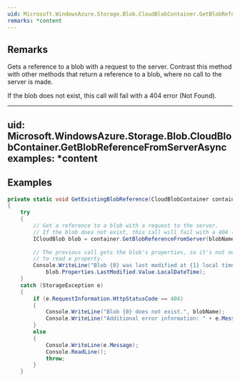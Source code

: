 ```yaml
---  
uid: Microsoft.WindowsAzure.Storage.Blob.CloudBlobContainer.GetBlobReferenceFromServerAsync  
remarks: *content  
---  
```

  
## Remarks  
 Gets a reference to a blob with a request to the server. Contrast this method with other methods that return a reference to a blob, where no call to the server is made.  
  
 If the blob does not exist, this call will fail with a 404 error (Not Found).  
  
---  
uid: Microsoft.WindowsAzure.Storage.Blob.CloudBlobContainer.GetBlobReferenceFromServerAsync  
examples: *content  
---  
  
## Examples  
  
```c#  
private static void GetExistingBlobReference(CloudBlobContainer container, string blobName)  
{  
    try  
    {  
        // Get a reference to a blob with a request to the server.  
        // If the blob does not exist, this call will fail with a 404 (Not Found).  
        ICloudBlob blob = container.GetBlobReferenceFromServer(blobName);  
  
        // The previous call gets the blob's properties, so it's not necessary to call FetchAttributes  
        // to read a property.  
        Console.WriteLine("Blob {0} was last modified at {1} local time.", blobName,  
            blob.Properties.LastModified.Value.LocalDateTime);  
    }  
    catch (StorageException e)  
    {  
        if (e.RequestInformation.HttpStatusCode == 404)  
        {  
            Console.WriteLine("Blob {0} does not exist.", blobName);  
            Console.WriteLine("Additional error information: " + e.Message);  
        }  
        else  
        {  
            Console.WriteLine(e.Message);  
            Console.ReadLine();  
            throw;  
        }  
    }  
  
```